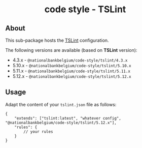 <h1 align="center">
   code style - TSLint
</h1>

## About

This sub-package hosts the [TSLint](https://palantir.github.io/tslint/) configuration.

The following versions are available (based on **TSLint** version):

-   4.3.x - `@nationalbankbelgium/code-style/tslint/4.3.x`
-   5.10.x - `@nationalbankbelgium/code-style/tslint/5.10.x`
-   5.11.x - `@nationalbankbelgium/code-style/tslint/5.11.x`
-   5.12.x - `@nationalbankbelgium/code-style/tslint/5.12.x`

## Usage

Adapt the content of your `tslint.json` file as follows:

```text
{
	"extends": ["tslint:latest", "whatever config", "@nationalbankbelgium/code-style/tslint/5.12.x"],
	"rules": {
		// your rules
	}
}
```

